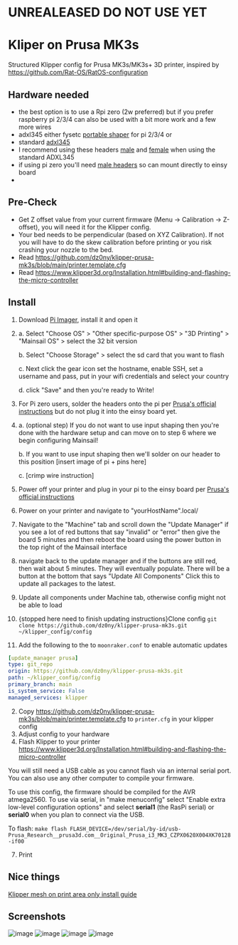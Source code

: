 # UNREALEASED DO NOT USE YET

# Kliper on Prusa MK3s
Structured Klipper config for Prusa MK3s/MK3s+ 3D printer, inspired by https://github.com/Rat-OS/RatOS-configuration

## Hardware needed
- the best option is to use a Rpi zero (2w preferred) but if you prefer raspberry pi 2/3/4 can also be used with a bit more work and a few more wires
- adxl345 either fysetc [portable shaper](https://amzn.to/3CZuCLm) for pi 2/3/4 or
-  standard [adxl345](https://amzn.to/3XMmTZa) 
-  I recommend using these headers [male](https://www.digikey.com/en/products/detail/adam-tech/BHR-08-VUA/9832409) and [female](https://www.digikey.com/en/products/detail/adam-tech/FCS-08-SG/9832361) when using the standard ADXL345
-  if using pi zero you'll need [male headers](https://amzn.to/3XND883) so can mount directly to einsy board
-  

## Pre-Check

- Get Z offset value from your current firmware (Menu -> Calibration -> Z-offset), you will need it for the Klipper config.
- Your bed needs to be perpendicular (based on XYZ Calibration). If not you will have to do the skew calibration before printing or you risk crashing your nozzle to the bed.
- Read https://github.com/dz0ny/klipper-prusa-mk3s/blob/main/printer.template.cfg
- Read https://www.klipper3d.org/Installation.html#building-and-flashing-the-micro-controller

## Install
1. Download [Pi Imager](https://downloads.raspberrypi.org/imager/imager_latest.exe), install it and open it
2. 
   a. Select "Choose OS" > "Other specific-purpose OS" > "3D Printing" > "Mainsail OS" > select the 32 bit version
   
   b. Select "Choose Storage" > select the sd card that you want to flash
   
   c. Next click the gear icon set the hostname, enable SSH, set a username and pass, put in your wifi credentials and select your country
   
   d. click "Save" and then you're ready to Write!
4. For Pi zero users, solder the headers onto the pi per [Prusa's official instructions](https://help.prusa3d.com/en/article/raspberry-pi-zero-w-preparation-and-installation_2180) but do not plug it into the einsy board yet. 
5. a. (optional step) If you do not want to use input shaping then you're done with the hardware setup and can move on to step 6 where we begin configuring Mainsail! 
   
   b. If you want to use input shaping then we'll solder on our header to this position [insert image of pi + pins here]
   
   c. [crimp wire instruction]
6. Power off your printer and plug in your pi to the einsy board per [Prusa's official instructions](https://help.prusa3d.com/en/article/raspberry-pi-zero-w-preparation-and-installation_2180)

7. Power on your printer and navigate to "yourHostName".local/ 
8. Navigate to the "Machine" tab and scroll down the "Update Manager" if you see a lot of red buttons that say "invalid" or "error" then give the board 5 minutes and then reboot the board using the power button in the top right of the Mainsail interface
9. navigate back to the update manager and if the buttons are still red, then wait about 5 minutes. They will eventually populate. There will be a button at the bottom that says "Update All Components" Click this to update all packages to the latest. 
10. Update all components under Machine tab, otherwise config might not be able to load
11. {stopped here need to finish updating instructions}Clone config ```git clone https://github.com/dz0ny/klipper-prusa-mk3s.git ~/klipper_config/config```
12. Add the following to the to `moonraker.conf` to enable automatic updates

```yml
[update_manager prusa]
type: git_repo
origin: https://github.com/dz0ny/klipper-prusa-mk3s.git
path: ~/klipper_config/config
primary_branch: main
is_system_service: False
managed_services: klipper
```

2. Copy https://github.com/dz0ny/klipper-prusa-mk3s/blob/main/printer.template.cfg to `printer.cfg` in your klipper config
3. Adjust config to your hardware
4. Flash Klipper to your printer https://www.klipper3d.org/Installation.html#building-and-flashing-the-micro-controller

You will still need a USB cable as you cannot flash via an internal serial port. You can also use any other computer to compile your firmware.

To use this config, the firmware should be compiled for the AVR atmega2560. To use via serial, in "make menuconfig" select "Enable extra low-level configuration options" and select **serial1** (the RasPi serial) or **serial0** when you plan to connect via the USB.

To flash:
`make flash FLASH_DEVICE=/dev/serial/by-id/usb-Prusa_Research__prusa3d.com__Original_Prusa_i3_MK3_CZPX0620X004XK70128-if00`

7. Print


## Nice things
[Klipper mesh on print area only install guide](https://gist.github.com/ChipCE/95fdbd3c2f3a064397f9610f915f7d02)


## Screenshots
![image](https://user-images.githubusercontent.com/239513/141822711-2818978e-2b87-4110-9b93-e5f489c9cdc7.png)
![image](https://user-images.githubusercontent.com/239513/141831204-89ced257-e67f-4b1f-add7-a3806cdd2617.png)
![image](https://user-images.githubusercontent.com/239513/141831245-11476041-240d-424a-8ff8-ffd8a03c08be.png)
![image](https://user-images.githubusercontent.com/239513/141831272-31b88652-ab3f-4978-8a4c-c54a83817dd1.png)
